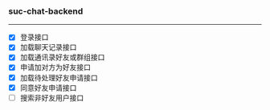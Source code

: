 ### suc-chat-backend

----
-[x] 登录接口
-[x] 加载聊天记录接口
-[x] 加载通讯录好友或群组接口
-[x] 申请加对方为好友接口
-[x] 加载待处理好友申请接口
-[x] 同意好友申请接口
-[ ] 搜索非好友用户接口
